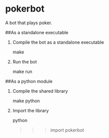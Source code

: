 pokerbot
=======

A bot that plays poker.

##As a standalone executable

1) Compile the bot as a standalone executable

    make

2) Run the bot

    make run

##As a python module

1) Compile the shared library

    make python

2) Import the library

    python
    >>> import pokerbot
